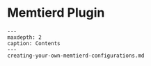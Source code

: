 # Memtierd Plugin

```{toctree}
---
maxdepth: 2
caption: Contents
---
creating-your-own-memtierd-configurations.md
```
